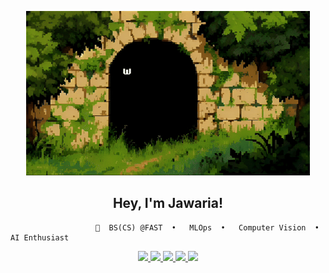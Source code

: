 <p align="center">
  <img src="Coding_Garden.gif" width="90%" alt="Animated Preview">
</p>

<h2 align="center">Hey, I'm Jawaria!</h2>


                       🌱  BS(CS) @FAST  •   MLOps  •   Computer Vision  •   AI Enthusiast 

<p align="center">
  <a href="https://your-portfolio-link.com">
    <img src="https://img.shields.io/badge/My%20Portfolio-D58A9F" />
  </a>

  
  <a href="https://www.linkedin.com/in/your-profile">
   <img src="https://img.shields.io/badge/My%20LinkedIn-C6DA83" />
  </a>
  <a href="https://medium.com/@your-medium">
     <img src="https://img.shields.io/badge/My%20Medium-D6E6FD" />
  </a>

   <a href="https://medium.com/@your-medium">
     <img src="https://img.shields.io/badge/My%20Resume-fccb77" />
  </a>

   <a href="https://medium.com/@your-medium">
     <img src="https://img.shields.io/badge/My%20Email-4A4F87" />
  </a>
</p>
